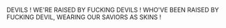 DEVILS !
WE'RE RAISED BY FUCKING DEVILS !
WHO'VE BEEN RAISED BY FUCKING DEVIL,
WEARING OUR SAVIORS AS SKINS !

